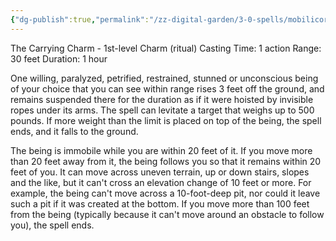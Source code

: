 ```yaml
---
{"dg-publish":true,"permalink":"/zz-digital-garden/3-0-spells/mobilicorpus/"}
---
```


The Carrying Charm - 1st-level Charm (ritual) 
Casting Time: 1 action 
Range: 30 feet 
Duration: 1 hour 

One willing, paralyzed, petrified, restrained, stunned or unconscious being of your choice that you can see within range rises 3 feet off the ground, and remains suspended there for the duration as if it were hoisted by invisible ropes under its arms. The spell can levitate a target that weighs up to 500 pounds. If more weight than the limit is placed on top of the being, the spell ends, and it falls to the ground. 

The being is immobile while you are within 20 feet of it. If you move more than 20 feet away from it, the being follows you so that it remains within 20 feet of you. It can move across uneven terrain, up or down stairs, slopes and the like, but it can't cross an elevation change of 10 feet or more. For example, the being can't move across a 10-foot-deep pit, nor could it leave such a pit if it was created at the bottom. If you move more than 100 feet from the being (typically because it can't move around an obstacle to follow you), the spell ends.